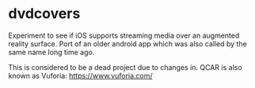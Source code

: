 # dvdcovers
Experiment to see if iOS supports streaming media over an augmented reality surface. Port of an older android app which was also called by the same name long time ago.

This is considered to be a dead project due to changes in. QCAR is also known as Vuforia: https://www.vuforia.com/
